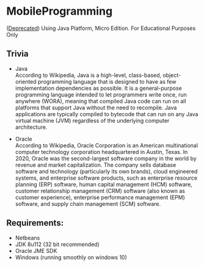 # MobileProgramming
([Deprecated](https://docs.oracle.com/javame/8.0/api/security-api/api/deprecated-list.html)) Using Java Platform, Micro Edition. For Educational Purposes Only

## Trivia
* Java <br />
According to Wikipedia, Java is a high-level, class-based, object-oriented programming language that is designed to have as few implementation dependencies as possible. It is a general-purpose programming language intended to let programmers write once, run anywhere (WORA), meaning that compiled Java code can run on all platforms that support Java without the need to recompile. Java applications are typically compiled to bytecode that can run on any Java virtual machine (JVM) regardless of the underlying computer architecture.

* Oracle <br />
According to Wikipedia, Oracle Corporation is an American multinational computer technology corporation headquartered in Austin, Texas. In 2020, Oracle was the second-largest software company in the world by revenue and market capitalization. The company sells database software and technology (particularly its own brands), cloud engineered systems, and enterprise software products, such as enterprise resource planning (ERP) software, human capital management (HCM) software, customer relationship management (CRM) software (also known as customer experience), enterprise performance management (EPM) software, and supply chain management (SCM) software.

## Requirements:
* Netbeans
* JDK 8u112 (32 bit recommended)
* Oracle JME SDK
* Windows (running smoothly on windows 10)
